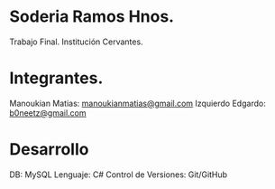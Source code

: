 Soderia Ramos Hnos.
==========
Trabajo Final.
Institución Cervantes.
 
Integrantes.
==========
Manoukian Matias: [manoukianmatias@gmail.com](manoukianmatias@gmail.com)
Izquierdo Edgardo: [b0neetz@gmail.com](b0neetz@gmail.com)

Desarrollo
==========
DB: MySQL
Lenguaje: C#
Control de Versiones: Git/GitHub

